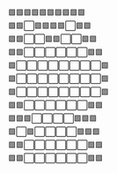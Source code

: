 
🟩🟩🟩🟩🟩🟩🟩🟩🟩🟩                                                            
🟩🟩⬜🟩🟩🟩🟩⬜🟩🟩                                                
🟩🟩⬜⬜🟩🟩⬜⬜🟩🟩                                                                           
🟩🟩⬜⬜⬜⬜⬜⬜🟩🟩                                                                                                      
🟩⬜⬜⬜⬜⬜⬜⬜⬜🟩                                                                                                                     
🟩⬜⬜⬜⬜⬜⬜⬜⬜🟩                                                                                                      
🟩⬜⬜⬜⬜⬜⬜⬜⬜🟩                                                          
🟩🟩⬜⬜⬜⬜⬜⬜🟩🟩                                                             
🟩🟩🟩⬜⬜⬜⬜🟩🟩🟩                                                               
🟩⬜🟩⬜⬜⬜⬜🟩🟩🟩                                                                                   
🟩🟩⬜⬜⬜⬜⬜⬜🟩🟩                                              
🟩🟩⬜⬜⬜⬜⬜⬜🟩🟩                                   


















































